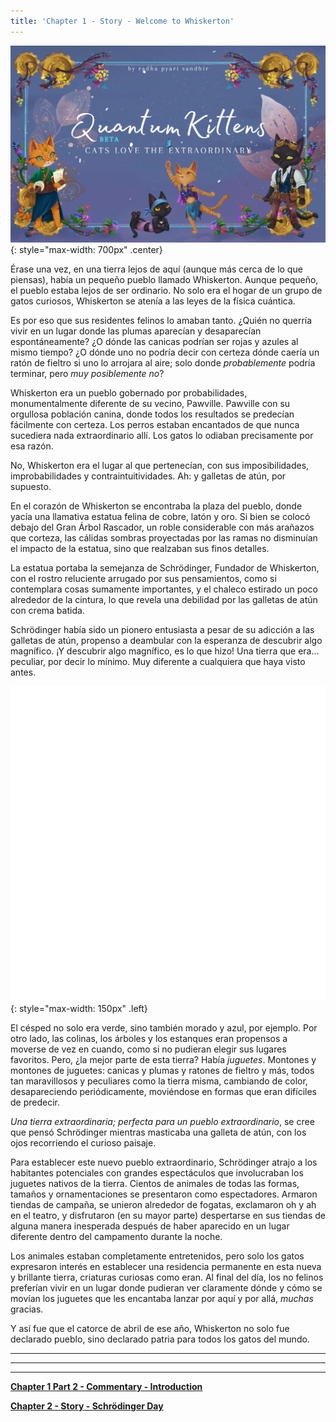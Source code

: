 ```yaml
---
title: 'Chapter 1 - Story - Welcome to Whiskerton'
---
```


![](/assets/imgs/cover_beta.png){: style="max-width: 700px" .center}

Érase una vez, en una tierra lejos de aquí (aunque más cerca de lo que piensas), había un pequeño pueblo llamado Whiskerton. Aunque pequeño, el pueblo estaba lejos de ser ordinario. No solo era el hogar de un grupo de gatos curiosos, Whiskerton se atenía a las leyes de la física cuántica.

Es por eso que sus residentes felinos lo amaban tanto. ¿Quién no querría vivir en un lugar donde las plumas aparecían y desaparecían espontáneamente? ¿O dónde las canicas podrían ser rojas y azules al mismo tiempo? ¿O dónde uno no podría decir con certeza dónde caería un ratón de fieltro si uno lo arrojara al aire; solo donde *probablemente* podría terminar, pero *muy posiblemente no*?

Whiskerton era un pueblo gobernado por probabilidades, monumentalmente diferente de su vecino, Pawville. Pawville con su orgullosa población canina, donde todos los resultados se predecían fácilmente con certeza. Los perros estaban encantados de que nunca sucediera nada extraordinario allí. Los gatos lo odiaban precisamente por esa razón.

No, Whiskerton era el lugar al que pertenecían, con sus imposibilidades, improbabilidades y contraintuitividades. Ah: y galletas de atún, por supuesto.

En el corazón de Whiskerton se encontraba la plaza del pueblo, donde yacía una llamativa estatua felina de cobre, latón y oro. Si bien se colocó debajo del Gran Árbol Rascador, un roble considerable con más arañazos que corteza, las cálidas sombras proyectadas por las ramas no disminuían el impacto de la estatua, sino que realzaban sus finos detalles. 

La estatua portaba la semejanza de Schrödinger, Fundador de Whiskerton, con el rostro reluciente arrugado por sus pensamientos, como si contemplara cosas sumamente importantes, y el chaleco estirado un poco alrededor de la cintura, lo que revela una debilidad por las galletas de atún con crema batida.

Schrödinger había sido un pionero entusiasta a pesar de su adicción a las galletas de atún, propenso a deambular con la esperanza de descubrir algo magnífico. ¡Y descubrir algo magnífico, es lo que hizo! Una tierra que era... peculiar, por decir lo mínimo. Muy diferente a cualquiera que haya visto antes. 

![](/assets/imgs/Feather_Animation.gif){: style="max-width: 150px" .left} 

El césped no solo era verde, sino también morado y azul, por ejemplo. Por otro lado, las colinas, los árboles y los estanques eran propensos a moverse de vez en cuando, como si no pudieran elegir sus lugares favoritos. Pero, ¿la mejor parte de esta tierra? Había *juguetes*. Montones y montones de juguetes: canicas y plumas y ratones de fieltro y más, todos tan maravillosos y peculiares como la tierra misma, cambiando de color, desapareciendo periódicamente, moviéndose en formas que eran difíciles de predecir.

*Una tierra extraordinaria; perfecta para un pueblo extraordinario*, se cree que pensó Schrödinger mientras masticaba una galleta de atún, con los ojos recorriendo el curioso paisaje.

Para establecer este nuevo pueblo extraordinario, Schrödinger atrajo a los habitantes potenciales con grandes espectáculos que involucraban los juguetes nativos de la tierra. Cientos de animales de todas las formas, tamaños y ornamentaciones se presentaron como espectadores. Armaron tiendas de campaña, se unieron alrededor de fogatas, exclamaron oh y ah en el teatro, y disfrutaron (en su mayor parte) despertarse en sus tiendas de alguna manera inesperada después de haber aparecido en un lugar diferente dentro del campamento durante la noche. 

Los animales estaban completamente entretenidos, pero solo los gatos expresaron interés en establecer una residencia permanente en esta nueva y brillante tierra, criaturas curiosas como eran. Al final del día, los no felinos preferían vivir en un lugar donde pudieran ver claramente dónde y cómo se movían los juguetes que les encantaba lanzar por aquí y por allá, *muchas* gracias.

Y así fue que el catorce de abril de ese año, Whiskerton no solo fue declarado pueblo, sino declarado patria para todos los gatos del mundo. 


_____________________________


_____________________________


_____________________________


**[Chapter 1 Part 2 - Commentary - Introduction](https://quantum-kittens.github.io/posts/CHAPTER-1-Part-2-Introduction-to-Quantum-Computing/)**


**[Chapter 2 - Story - Schrödinger Day](https://quantum-kittens.github.io/posts/CHAPTER-2-Story-Schr%C3%B6dinger-Day/)**
